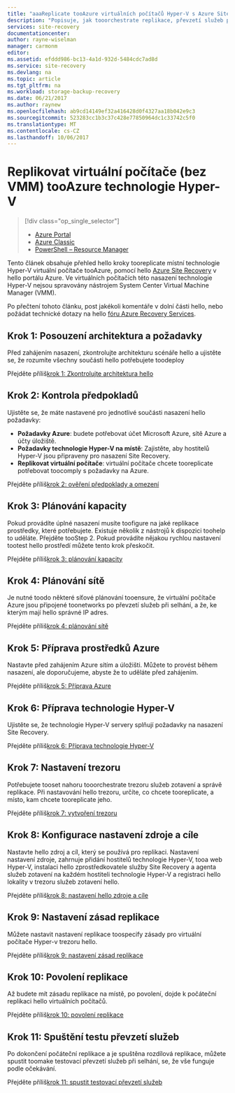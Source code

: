 ```yaml
---
title: "aaaReplicate tooAzure virtuálních počítačů Hyper-V s Azure Site Recovery | Microsoft Docs"
description: "Popisuje, jak tooorchestrate replikace, převzetí služeb při selhání a obnovení místní technologie Hyper-V virtuální počítače tooAzure"
services: site-recovery
documentationcenter: 
author: rayne-wiselman
manager: carmonm
editor: 
ms.assetid: efddd986-bc13-4a1d-932d-5484cdc7ad8d
ms.service: site-recovery
ms.devlang: na
ms.topic: article
ms.tgt_pltfrm: na
ms.workload: storage-backup-recovery
ms.date: 06/21/2017
ms.author: raynew
ms.openlocfilehash: ab9cd14149ef32a416428d0f4327aa18b042e9c3
ms.sourcegitcommit: 523283cc1b3c37c428e77850964dc1c33742c5f0
ms.translationtype: MT
ms.contentlocale: cs-CZ
ms.lasthandoff: 10/06/2017
---
```

# <a name="replicate-hyper-v-virtual-machines-without-vmm-tooazure"></a>Replikovat virtuální počítače (bez VMM) tooAzure technologie Hyper-V 

> [!div class="op_single_selector"]
> * [Azure Portal](site-recovery-hyper-v-site-to-azure.md)
> * [Azure Classic](site-recovery-hyper-v-site-to-azure-classic.md)
> * [PowerShell – Resource Manager](site-recovery-deploy-with-powershell-resource-manager.md)
>
>

Tento článek obsahuje přehled hello kroky tooreplicate místní technologie Hyper-V virtuální počítače tooAzure, pomocí hello [Azure Site Recovery](site-recovery-overview.md) v hello portálu Azure. Ve virtuálních počítačích této nasazení technologie Hyper-V nejsou spravovány nástrojem System Center Virtual Machine Manager (VMM).


Po přečtení tohoto článku, post jakékoli komentáře v dolní části hello, nebo požádat technické dotazy na hello [fóru Azure Recovery Services](https://social.msdn.microsoft.com/forums/azure/home?forum=hypervrecovmgr).


## <a name="step-1-review-architecture-and-prerequisites"></a>Krok 1: Posouzení architektura a požadavky

Před zahájením nasazení, zkontrolujte architekturu scénáře hello a ujistěte se, že rozumíte všechny součásti hello potřebujete toodeploy

Přejděte příliš[krok 1: Zkontrolujte architektura hello](hyper-v-site-walkthrough-architecture.md)


## <a name="step-2-review-prerequisites"></a>Krok 2: Kontrola předpokladů

Ujistěte se, že máte nastavené pro jednotlivé součásti nasazení hello požadavky:

- **Požadavky Azure**: budete potřebovat účet Microsoft Azure, sítě Azure a účty úložiště.
- **Požadavky technologie Hyper-V na místě**: Zajistěte, aby hostitelů Hyper-V jsou připraveny pro nasazení Site Recovery.
- **Replikovat virtuální počítače**: virtuální počítače chcete tooreplicate potřebovat toocomply s požadavky na Azure.

Přejděte příliš[krok 2: ověření předpoklady a omezení](hyper-v-site-walkthrough-prerequisites.md)

## <a name="step-3-plan-capacity"></a>Krok 3: Plánování kapacity

Pokud provádíte úplné nasazení musíte toofigure na jaké replikace prostředky, které potřebujete. Existuje několik z nástrojů k dispozici toohelp to uděláte. Přejděte tooStep 2. Pokud provádíte nějakou rychlou nastavení tootest hello prostředí můžete tento krok přeskočit.

Přejděte příliš[krok 3: plánování kapacity](hyper-v-site-walkthrough-capacity.md)

## <a name="step-4-plan-networking"></a>Krok 4: Plánování sítě

Je nutné toodo některé síťové plánování tooensure, že virtuální počítače Azure jsou připojené toonetworks po převzetí služeb při selhání, a že, ke kterým mají hello správné IP adres.

Přejděte příliš[krok 4: plánování sítě](hyper-v-site-walkthrough-network.md)

##  <a name="step-5-prepare-azure-resources"></a>Krok 5: Příprava prostředků Azure

Nastavte před zahájením Azure sítím a úložišti. Můžete to provést během nasazení, ale doporučujeme, abyste že to uděláte před zahájením.

Přejděte příliš[krok 5: Příprava Azure](hyper-v-site-walkthrough-prepare-azure.md)


## <a name="step-6-prepare-hyper-v"></a>Krok 6: Příprava technologie Hyper-V

Ujistěte se, že technologie Hyper-V servery splňují požadavky na nasazení Site Recovery.

Přejděte příliš[krok 6: Příprava technologie Hyper-V](hyper-v-site-walkthrough-prepare-hyper-v.md)

## <a name="step-7-set-up-a-vault"></a>Krok 7: Nastavení trezoru

Potřebujete tooset nahoru tooorchestrate trezoru služeb zotavení a správě replikace. Při nastavování hello trezoru, určíte, co chcete tooreplicate, a místo, kam chcete tooreplicate jeho.

Přejděte příliš[krok 7: vytvoření trezoru](hyper-v-site-walkthrough-create-vault.md)

## <a name="step-8-configure-source-and-target-settings"></a>Krok 8: Konfigurace nastavení zdroje a cíle

Nastavte hello zdroj a cíl, který se používá pro replikaci. Nastavení nastavení zdroje, zahrnuje přidání hostitelů technologie Hyper-V, tooa web Hyper-V, instalaci hello zprostředkovatele služby Site Recovery a agenta služeb zotavení na každém hostiteli technologie Hyper-V a registraci hello lokality v trezoru služeb zotavení hello.

Přejděte příliš[krok 8: nastavení hello zdroje a cíle](hyper-v-site-walkthrough-source-target.md)

## <a name="step-9-set-up-a-replication-policy"></a>Krok 9: Nastavení zásad replikace

Můžete nastavit nastavení replikace toospecify zásady pro virtuální počítače Hyper-v trezoru hello.

Přejděte příliš[krok 9: nastavení zásad replikace](hyper-v-site-walkthrough-replication.md)


## <a name="step-10-enable-replication"></a>Krok 10: Povolení replikace

Až budete mít zásadu replikace na místě, po povolení, dojde k počáteční replikaci hello virtuálních počítačů.

Přejděte příliš[krok 10: povolení replikace](hyper-v-site-walkthrough-enable-replication.md)

## <a name="step-11-run-a-test-failover"></a>Krok 11: Spuštění testu převzetí služeb

Po dokončení počáteční replikace a je spuštěna rozdílová replikace, můžete spustit toomake testovací převzetí služeb při selhání, se, že vše funguje podle očekávání.

Přejděte příliš[krok 11: spustit testovací převzetí služeb](hyper-v-site-walkthrough-test-failover.md)
